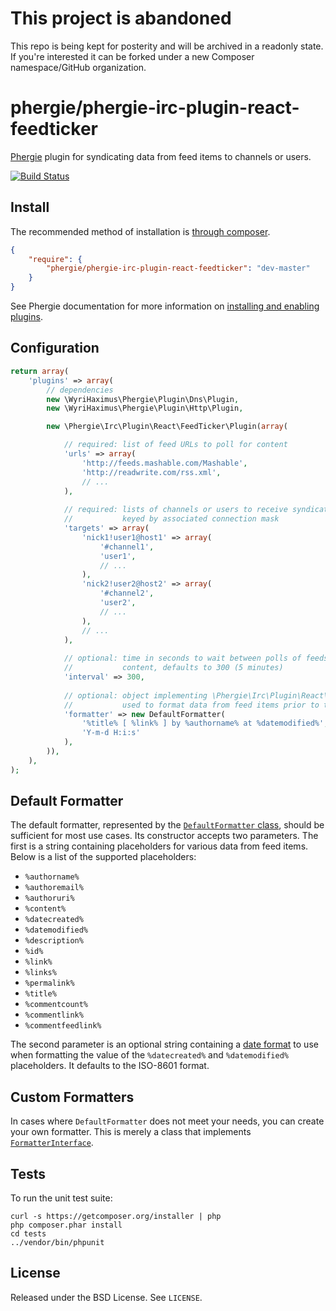 # This project is abandoned

This repo is being kept for posterity and will be archived in a readonly state. 
If you're interested it can be forked under a new Composer namespace/GitHub organization.

# phergie/phergie-irc-plugin-react-feedticker

[Phergie](http://github.com/phergie/phergie-irc-bot-react/) plugin for syndicating data from feed items to channels or users.

[![Build Status](https://secure.travis-ci.org/phergie/phergie-irc-plugin-react-feedticker.png?branch=master)](http://travis-ci.org/phergie/phergie-irc-plugin-react-feedticker)

## Install

The recommended method of installation is [through composer](http://getcomposer.org).

```JSON
{
    "require": {
        "phergie/phergie-irc-plugin-react-feedticker": "dev-master"
    }
}
```

See Phergie documentation for more information on
[installing and enabling plugins](https://github.com/phergie/phergie-irc-bot-react/wiki/Usage#plugins).

## Configuration

```php
return array(
    'plugins' => array(
        // dependencies
        new \WyriHaximus\Phergie\Plugin\Dns\Plugin,
        new \WyriHaximus\Phergie\Plugin\Http\Plugin,

        new \Phergie\Irc\Plugin\React\FeedTicker\Plugin(array(

            // required: list of feed URLs to poll for content
            'urls' => array(
                'http://feeds.mashable.com/Mashable',
                'http://readwrite.com/rss.xml',
                // ...
            ),
        
            // required: lists of channels or users to receive syndicated feed items
            //           keyed by associated connection mask
            'targets' => array(
                'nick1!user1@host1' => array(
                    '#channel1',
                    'user1',
                    // ...
                ),
                'nick2!user2@host2' => array(
                    '#channel2',
                    'user2',
                    // ...
                ),
                // ...
            ),
        
            // optional: time in seconds to wait between polls of feeds for new
            //           content, defaults to 300 (5 minutes)
            'interval' => 300,
        
            // optional: object implementing \Phergie\Irc\Plugin\React\FeedTicker\FormatterInterface
            //           used to format data from feed items prior to their syndication
            'formatter' => new DefaultFormatter(
                '%title% [ %link% ] by %authorname% at %datemodified%',
                'Y-m-d H:i:s'
            ),
        )),
    ),
);
```

## Default Formatter

The default formatter, represented by the [`DefaultFormatter` class](https://github.com/phergie/phergie-irc-plugin-react-feedticker/blob/master/src/DefaultFormatter.php), should be sufficient for most use cases. Its constructor accepts two parameters. The first is a string containing placeholders for various data from feed items. Below is a list of the supported placeholders:

* `%authorname%`
* `%authoremail%`
* `%authoruri%`
* `%content%`
* `%datecreated%`
* `%datemodified%`
* `%description%`
* `%id%`
* `%link%`
* `%links%`
* `%permalink%`
* `%title%`
* `%commentcount%`
* `%commentlink%`
* `%commentfeedlink%`

The second parameter is an optional string containing a [date format](http://php.net/manual/en/function.date.php) to use when formatting the value of the `%datecreated%` and `%datemodified%` placeholders. It defaults to the ISO-8601 format.

## Custom Formatters

In cases where `DefaultFormatter` does not meet your needs, you can create your own formatter. This is merely a class that implements [`FormatterInterface`](https://github.com/phergie/phergie-irc-plugin-react-feedticker/blob/master/src/FormatterInterface.php).

## Tests

To run the unit test suite:

```
curl -s https://getcomposer.org/installer | php
php composer.phar install
cd tests
../vendor/bin/phpunit
```

## License

Released under the BSD License. See `LICENSE`.
